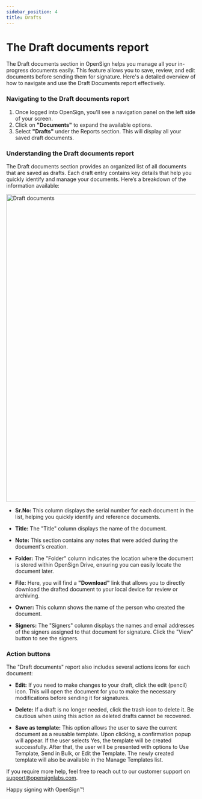 ```yaml
---
sidebar_position: 4
title: Drafts
---
```

# The Draft documents report

The Draft documents section in OpenSign helps you manage all your in-progress documents easily. This feature allows you to save, review, and edit documents before sending them for signature. Here's a detailed overview of how to navigate and use the Draft Documents report effectively.

### Navigating to the Draft documents report

1. Once logged into OpenSign, you'll see a navigation panel on the left side of your screen.
2. Click on **"Documents"** to expand the available options.
3. Select **"Drafts"** under the Reports section. This will display all your saved draft documents.

### Understanding the Draft documents report

The Draft documents section provides an organized list of all documents that are saved as drafts. Each draft entry contains key details that help you quickly identify and manage your documents. Here’s a breakdown of the information available:

<img width="816" alt="Draft documents" src="https://github.com/user-attachments/assets/03c1895f-c0c3-40a6-bb56-6b36bfe3b9f5" />

- **Sr.No:** This column displays the serial number for each document in the list, helping you quickly identify and reference documents.

- **Title:** The "Title" column displays the name of the document.
  
- **Note:** This section contains any notes that were added during the document's creation.

- **Folder:** The "Folder" column indicates the location where the document is stored within OpenSign Drive, ensuring you can easily locate the document later.

- **File:** Here, you will find a **"Download"** link that allows you to directly download the drafted document to your local device for review or archiving.

- **Owner:** This column shows the name of the person who created the document.

- **Signers:** The "Signers" column displays the names and email addresses of the signers assigned to that document for signature. Click the "View" button to see the signers.

### Action buttons

The "Draft documents" report also includes several actions icons for each document:

- **Edit:** If you need to make changes to your draft, click the edit (pencil) icon. This will open the document for you to make the necessary modifications before sending it for signatures.

- **Delete:** If a draft is no longer needed, click the trash icon to delete it. Be cautious when using this action as deleted drafts cannot be recovered.
  
- **Save as template:** This option allows the user to save the current document as a reusable template. Upon clicking, a confirmation popup will appear. If the user selects Yes, the template will be created successfully. After that, the user will be presented with options to Use Template, Send in Bulk, or Edit the Template. The newly created template will also be available in the Manage Templates list.
  
If you require more help, feel free to reach out to our customer support on support@opensignlabs.com.

Happy signing with OpenSign™!
